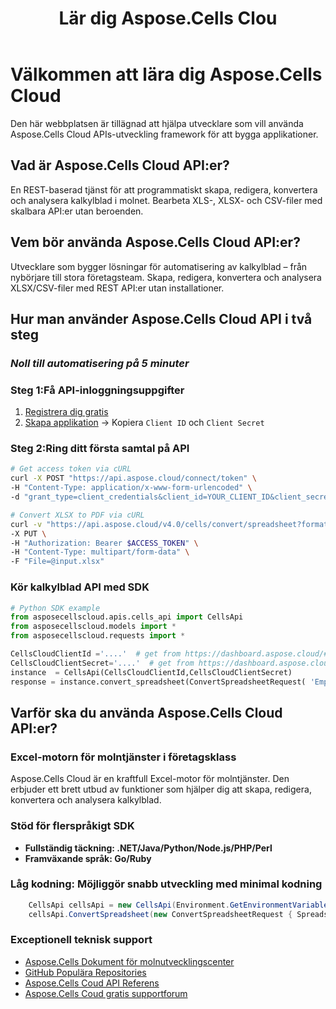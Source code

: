 ﻿---
title: Lär dig Aspose.Cells Clou
type: docs
url: /sv/learn
aliases: [/learn-aspose-cells-cloud]
description: Välkommen att lära dig Aspose.Cells Cloud
weight: 15
kwords: Excel, Office Moln, REST API, Kalkylblad, PDF, CSV, Json, Markdown, Välkommen till Learn Aspose.Cells Moln
---
# Välkommen att lära dig Aspose.Cells Cloud

Den här webbplatsen är tillägnad att hjälpa utvecklare som vill använda Aspose.Cells Cloud APIs-utveckling framework för att bygga applikationer.

## Vad är Aspose.Cells Cloud API:er?

En REST-baserad tjänst för att programmatiskt skapa, redigera, konvertera och analysera kalkylblad i molnet. Bearbeta XLS-, XLSX- och CSV-filer med skalbara API:er utan beroenden.

## Vem bör använda Aspose.Cells Cloud API:er?

Utvecklare som bygger lösningar för automatisering av kalkylblad – från nybörjare till stora företagsteam. Skapa, redigera, konvertera och analysera XLSX/CSV-filer med REST API:er utan installationer.

## **Hur man använder Aspose.Cells Cloud API i två steg**

### *Noll till automatisering på 5 minuter*

###  Steg 1:**Få API-inloggningsuppgifter**

1. [Registrera dig gratis](https://dashboard.aspose.cloud/signup)  
2. [Skapa applikation](https://dashboard.aspose.cloud/applications) → Kopiera `Client ID` och `Client Secret`  

###  Steg 2:**Ring ditt första samtal på API**

```bash
# Get access token via cURL
curl -X POST "https://api.aspose.cloud/connect/token" \
-H "Content-Type: application/x-www-form-urlencoded" \
-d "grant_type=client_credentials&client_id=YOUR_CLIENT_ID&client_secret=YOUR_CLIENT_SECRET"

# Convert XLSX to PDF via cURL
curl -v "https://api.aspose.cloud/v4.0/cells/convert/spreadsheet?format=PDF" \
-X PUT \
-H "Authorization: Bearer $ACCESS_TOKEN" \
-H "Content-Type: multipart/form-data" \
-F "File=@input.xlsx"
```

### **Kör kalkylblad API med SDK**

```python
# Python SDK example
from asposecellscloud.apis.cells_api import CellsApi
from asposecellscloud.models import *
from asposecellscloud.requests import *

CellsCloudClientId ='....'  # get from https://dashboard.aspose.cloud/#/applications
CellsCloudClientSecret='....'  # get from https://dashboard.aspose.cloud/#/applications
instance  = CellsApi(CellsCloudClientId,CellsCloudClientSecret)
response = instance.convert_spreadsheet(ConvertSpreadsheetRequest( 'EmployeeSalesSummary.xlsx', 'pdf') , local_outpath = "EmployeeSalesSummary.pdf")

```

## Varför ska du använda Aspose.Cells Cloud API:er?

### Excel-motorn för molntjänster i företagsklass

Aspose.Cells Cloud är en kraftfull Excel-motor för molntjänster. Den erbjuder ett brett utbud av funktioner som hjälper dig att skapa, redigera, konvertera och analysera kalkylblad.

### Stöd för flerspråkigt SDK

- **Fullständig täckning: .NET/Java/Python/Node.js/PHP/Perl**
- **Framväxande språk: Go/Ruby**

### Låg kodning: Möjliggör snabb utveckling med minimal kodning

```C#
    CellsApi cellsApi = new CellsApi(Environment.GetEnvironmentVariable("CellsCloudClientId"), Environment.GetEnvironmentVariable("CellsCloudClientSecret"));
    cellsApi.ConvertSpreadsheet(new ConvertSpreadsheetRequest { Spreadsheet = "EmployeeSalesSummary.xlsx", format = "pdf" }, "EmployeeSalesSummary.pdf");
```

### Exceptionell teknisk support

- [Aspose.Cells Dokument för molnutvecklingscenter](https://docs.aspose.cloud/cells/)
- [GitHub Populära Repositories](https://github.com/aspose-cells-cloud)
- [Aspose.Cells Coud API Referens](https://reference.aspose.cloud/cells)
- [Aspose.Cells Coud gratis supportforum](https://forum.aspose.cloud/c/cells/7)
